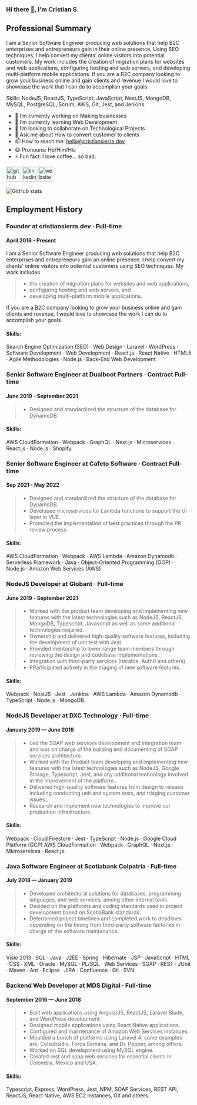 ### Hi there 👋, I'm Cristian S.

## Professional Summary

I am a Senior Software Engineer producing web solutions that help B2C enterprises and entrepreneurs gain in their online presence. Using SEO techniques, I help convert my clients’ online visitors into potential customers. My work includes the creation of migration plans for websites and web applications, configuring hosting and web servers, and developing multi-platform mobile applications.
If you are a B2C company looking to grow your business online and gain clients and revenue I would love to showcase the work that I can do to accomplish your goals.

Skills: NodeJS, ReactJS, TypeScript, JavaScript, NestJS, MongoDB, MySQL, PostgreSQL, Scrum, AWS, Git, Jest, and Jenkins.

- 🔭 I’m currently working on Making businesses
- 🌱 I’m currently learning Web Development
- 👯 I’m looking to collaborate on Technological Projects
- 💬 Ask me about How to convert customer to clients
- 📫 How to reach me: hello@cristiansierra.dev
- 😄 Pronouns: He/Him/His
- ⚡ Fun fact: I love coffee... so bad.


[<img src='https://cdn.jsdelivr.net/npm/simple-icons@3.0.1/icons/github.svg' alt='github' height='40'>](https://github.com/crijosicar)  [<img src='https://cdn.jsdelivr.net/npm/simple-icons@3.0.1/icons/linkedin.svg' alt='linkedin' height='40'>](https://www.linkedin.com/in/https://www.linkedin.com/in/crijosicar//)  [<img src='https://cdn.jsdelivr.net/npm/simple-icons@3.0.1/icons/icloud.svg' alt='website' height='40'>](https://cristiansierra.dev)

![GitHub stats](https://github-readme-stats.vercel.app/api?username=crijosicar&show_icons=true&count_private=true)

## Employment History

### Founder at cristiansierra.dev · Full-time
#### April 2016 - Present

I am a Senior Software Engineer producing web solutions that help B2C enterprises and entrepreneurs gain an online presence. I help convert my clients’ online visitors into potential customers using SEO techniques. My work includes
> - the creation of migration plans for websites and web applications,
> - configuring hosting and web servers, and
> - developing multi-platform mobile applications.

If you are a B2C company looking to grow your business online and gain clients and revenue, I would love to showcase the work I can do to accomplish your goals.

#### Skills:
Search Engine Optimization (SEO) · Web Design · Laravel · WordPress · Software Development · Web Development · React.js · React Native · HTML5 · Agile Methodologies · Node.js · Back-End Web Development.

### Senior Software Engineer at Dualboot Partners · Contract Full-time
#### June 2019 - September 2021

> - Designed and standardized the structure of the database for DynamoDB.

#### Skills:
AWS CloudFormation · Webpack · GraphQL · Next.js · Microservices · React.js · Node.js · Shopify.

### Senior Software Engineer at Cafeto Software · Contract Full-time
#### Sep 2021 - May 2022

> - Designed and standardized the structure of the database for DynamoDB.
> - Developed microservices for Lambda functions to support the UI layer in VUE.
> - Promoted the implementation of best practices through the PR review process.

#### Skills:
AWS CloudFormation · Webpack · AWS Lambda · Amazon Dynamodb · Serverless Framework · Java · Object-Oriented Programming (OOP) · Node.js · Amazon Web Services (AWS)

### NodeJS Developer at Globant · Full-time
#### June 2019 - September 2021

> - Worked with the product team developing and implementing new features with the latest technologies such as NodeJS, ReactJS, MongoDB, Typescript, Javascript as well as some additional technologies required.
> - Ownership and delivered high-quality software features, including the development of unit test with Jest.
> - Provided mentorship to lower range team members through reviewing the design and codebase implementations.
> - Integration with third-party services (Iterable, Auth0 and others).
> - PParticipated actively in the triaging of new software features.

#### Skills:
Webpack · NestJS · Jest · Jenkins · AWS Lambda · Amazon Dynamodb · TypeScript · Node.js · MongoDB.

### NodeJS Developer at DXC Technology · Full-time
#### January 2019 — June 2019

> - Led the SOAP web services development and integration team and was on charge of the building and documenting of SOAP services architecture.
> - Worked with the Product team developing and implementing new features with the latest technologies such as NodeJS, Google Storage, Typescript, Jest, and any additional technology involved in the improvement of the platform..
> - Delivered high-quality software features from design to release including conducting unit and system tests, and triaging customer issues..
> - Research and implement new technologies to improve our production infrastructure.

#### Skills:
Webpack · Cloud Firestore · Jest · TypeScript · Node.js · Google Cloud Platform (GCP) AWS CloudFormation · Webpack · GraphQL · Next.js · Microservices · React.js.

### Java Software Engineer at Scotiabank Colpatria · Full-time
#### July 2018 — January 2019

> - Developed architectural solutions for databases, programming languages, and web services, among other internal tools.
> - Decided on the platforms and coding standards used in project development based on ScotiaBank standards.
> - Determined project timelines and completed work to deadlines depending on the timing from third-party software factories in charge of the software maintenance.

#### Skills:
Visio 2013 · SQL · Java · J2EE · Spring · Hibernate · JSP · JavaScript · HTML · CSS · XML · Oracle · MySQL · PL/SQL · Web Services · SOAP · REST · JUnit · Maven · Ant · Eclipse · JIRA · Confluence · Git · SVN.

### Backend Web Developer at MDS Digital · Full-time
#### September 2016 — June 2018

> - Built web applications using AngularJS, ReactJS, Laravel Blade, and WordPress development.
> - Designed mobile applications using React Native applications.
> - Configured and maintenance of Amazon Web Services instances.
> - Moulded a bunch of platforms using Laravel 4; some examples are, Colsubsidio, Foros Semana, and Dr. Pepper, among others.
> - Worked on SQL development using MySQL engine.
> - Created rest and soap web services for essential clients in Colombia, Mexico and USA.

#### Skills:
Typescript, Express, WordPress, Jest, NPM, SOAP Services, REST API, ReactJS, React Native, AWS EC2 Instances, Git and others.

